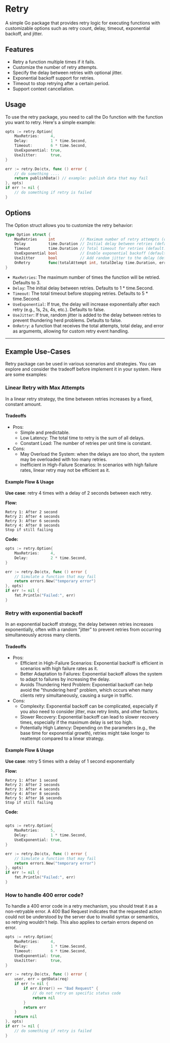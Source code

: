 # Retry

A simple Go package that provides retry logic for executing functions with customizable options such as retry count,
delay, timeout, exponential backoff, and jitter.

## Features

- Retry a function multiple times if it fails.
- Customize the number of retry attempts.
- Specify the delay between retries with optional jitter.
- Exponential backoff support for retries.
- Timeout to stop retrying after a certain period.
- Support context cancellation.

## Usage

To use the retry package, you need to call the Do function with the function you want to retry. Here's a simple example:

```go
opts := retry.Option{
    MaxRetries:     4,
    Delay:          1 * time.Second,
    Timeout:        6 * time.Second,
    UseExponential: true,
    UseJitter:      true,
}

err := retry.Do(ctx, func () error {
    // do something ....
    return publishData() // example: publish data that may fail
}, opts)
if err != nil {
    // do something if retry is failed
}

```

## Options

The Option struct allows you to customize the retry behavior:

```go
type Option struct {
    MaxRetries     int           // Maximum number of retry attempts (default: 3)
    Delay          time.Duration // Initial delay between retries (default: 1 second)
    Timeout        time.Duration // Total timeout for retries (default: 5 seconds)
    UseExponential bool          // Enable exponential backoff (default: false)
    UseJitter      bool          // Add random jitter to the delay (default: false)
    OnRetry        func(totalAttempt int, totalDelay time.Duration, err error) // Callback function for custom retry event handling
}
```

- `MaxRetries`: The maximum number of times the function will be retried. Defaults to 3.
- `Delay`: The initial delay between retries. Defaults to 1 * time.Second.
- `Timeout`: The total timeout before stopping retries. Defaults to 5 * time.Second.
- `UseExponential`: If true, the delay will increase exponentially after each retry (e.g., 1s, 2s, 4s, etc.). Defaults
  to false.
- `UseJitter`: If true, random jitter is added to the delay between retries to prevent thundering herd problems.
  Defaults to false.
- `OnRetry`: a function that receives the total attempts, total delay, and error as arguments, allowing for custom retry event handling.

--- 

## Example Use-Cases

Retry package can be used in various scenarios and strategies. You can explore and consider the tradeoff before
implement it in your system. Here are some examples:

### Linear Retry with Max Attempts

In a linear retry strategy, the time between retries increases by a fixed, constant amount.

#### Tradeoffs

- Pros:
    - Simple and predictable.
    - Low Latency: The total time to retry is the sum of all delays.
    - Constant Load: The number of retries per unit time is constant.
- Cons:
    - May Overload the System: when the delays are too short, the system may be overloaded with too many retries.
    - Inefficient in High-Failure Scenarios: In scenarios with high failure rates, linear retry may not be efficient as
      it.

#### Example Flow & Usage

**Use case**: retry 4 times with a delay of 2 seconds between each retry.

**Flow:**

```
Retry 1: After 2 second  
Retry 2: After 4 seconds  
Retry 3: After 6 seconds  
Retry 4: After 8 seconds 
Stop if still failing
```

**Code:**

```go
opts := retry.Option{
    MaxRetries:     4,
    Delay:          2 * time.Second,
}

err := retry.Do(ctx, func () error {
    // Simulate a function that may fail
    return errors.New("temporary error")
}, opts)
if err != nil {
    fmt.Println("Failed:", err)
}
```

### Retry with exponential backoff

In an exponential backoff strategy, the delay between retries increases exponentially, often with a random "jitter" to
prevent retries from occurring simultaneously across many clients.

#### Tradeoffs

- Pros:
    - Efficient in High-Failure Scenarios: Exponential backoff is efficient in scenarios with high failure rates as it.
    - Better Adaptation to Failures: Exponential backoff allows the system to adapt to failures by increasing the delay.
    - Avoids Thundering Herd Problem: Exponential backoff can help avoid the "thundering herd" problem, which occurs
      when many clients retry simultaneously, causing a surge in traffic.
- Cons:
    - Complexity: Exponential backoff can be complicated, especially if you also need to consider jitter, max retry
      limits, and other factors.
    - Slower Recovery: Exponential backoff can lead to slower recovery times, especially if the maximum delay is set too
      high.
    - Potentially High Latency: Depending on the parameters (e.g., the base time for exponential growth), retries might
      take longer to reattempt compared to a linear strategy.

#### Example Flow & Usage

**Use case**: retry 5 times with a delay of 1 second exponentially

**Flow:**
```
Retry 1: After 1 second
Retry 2: After 2 seconds
Retry 3: After 4 seconds
Retry 4: After 8 seconds
Retry 5: After 16 seconds
Stop if still failing
```

**Code:**

```go

opts := retry.Option{
    MaxRetries:     5,
    Delay:          1 * time.Second,
    UseExponential: true,
}

err := retry.Do(ctx, func () error {
    // Simulate a function that may fail
    return errors.New("temporary error")
}, opts)
if err != nil {
    fmt.Println("Failed:", err)
}
```

### How to handle 400 error code?

To handle a 400 error code in a retry mechanism, you should treat it as a non-retryable error. A 400 Bad Request 
indicates that the requested action could not be understood by the server due to invalid syntax or semantics, 
so retrying wouldn't help. This also applies to certain errors depend on error.

```go
opts := retry.Option{
    MaxRetries:     4,
    Delay:          1 * time.Second,
    Timeout:        6 * time.Second,
    UseExponential: true,
    UseJitter:      true,
}

err := retry.Do(ctx, func () error {
	user, err = getData(req)
	if err != nil {
		if err.Error() == "Bad Request" {
			// do not retry on specific status code 
			return nil 
		}
		return err
    }
    return nil
}, opts)
if err != nil {
    // do something if retry is failed
}
```